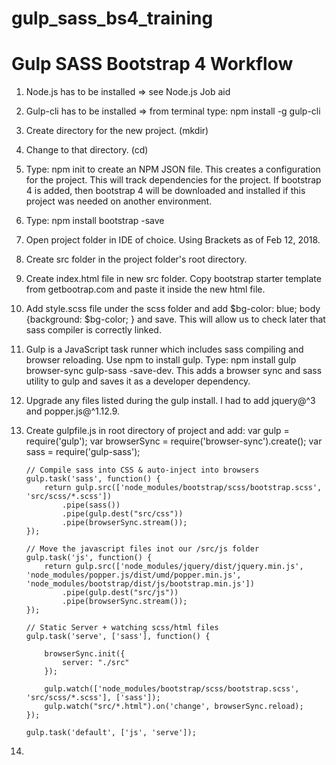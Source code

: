 # gulp_sass_bs4_training
# Gulp SASS Bootstrap 4 Workflow

1.	Node.js has to be installed => see Node.js Job aid
2.	Gulp-cli has to be installed => from terminal type: npm install -g gulp-cli
3.	Create directory for the new project.  (mkdir)
4.	Change to that directory. (cd)
5.	Type: npm init to create an NPM JSON file. This creates a configuration for the project.  This will track dependencies for the project.  If bootstrap 4 is added, then bootstrap 4 will be downloaded and installed if this project was needed on another environment.
6.	Type: npm install bootstrap -save
7.	Open project folder in IDE of choice.  Using Brackets as of Feb 12, 2018.
8.	Create src folder in the project folder's root directory.
9.	Create index.html file in new src folder.  Copy bootstrap starter template from getbootrap.com and paste it inside the new html file.
10.	Add style.scss file under the scss folder and add $bg-color: blue; body {background: $bg-color; } and save.  This will allow us to check later that sass compiler is correctly linked.
11.	Gulp is a JavaScript task runner which includes sass compiling and browser reloading.  Use npm to install gulp.  Type: npm install gulp browser-sync gulp-sass -save-dev. This adds a browser sync and sass utility to gulp and saves it as a developer dependency.
12.	Upgrade any files listed during the gulp install.  I had to add jquery@^3 and popper.js@^1.12.9.
13.	Create gulpfile.js in root directory of project and add:
		var gulp		= require('gulp');
		var browserSync	= require('browser-sync').create();
		var sass		= require('gulp-sass');

		// Compile sass into CSS & auto-inject into browsers
		gulp.task('sass', function() {
			return gulp.src(['node_modules/bootstrap/scss/bootstrap.scss', 'src/scss/*.scss'])
				.pipe(sass())
				.pipe(gulp.dest("src/css"))
				.pipe(browserSync.stream());
		});

		// Move the javascript files inot our /src/js folder
		gulp.task('js', function() {
			return gulp.src(['node_modules/jquery/dist/jquery.min.js',   'node_modules/popper.js/dist/umd/popper.min.js', 'node_modules/bootstrap/dist/js/bootstrap.min.js'])
				.pipe(gulp.dest("src/js"))
				.pipe(browserSync.stream());
		});

		// Static Server + watching scss/html files
		gulp.task('serve', ['sass'], function() {

			browserSync.init({
				server: "./src"
			});

			gulp.watch(['node_modules/bootstrap/scss/bootstrap.scss', 'src/scss/*.scss'], ['sass']);
			gulp.watch("src/*.html").on('change', browserSync.reload);
		});

		gulp.task('default', ['js', 'serve']);

14.  